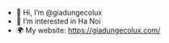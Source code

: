 - 👋 Hi, I’m @giadungecolux
- 👀 I’m interested in Ha Noi
- 🌍  My website: https://giadungecolux.com/

<!---
giadungecolux/giadungecolux is a ✨ special ✨ repository because its `README.md` (this file) appears on your GitHub profile.
You can click the Preview link to take a look at your changes.
--->
